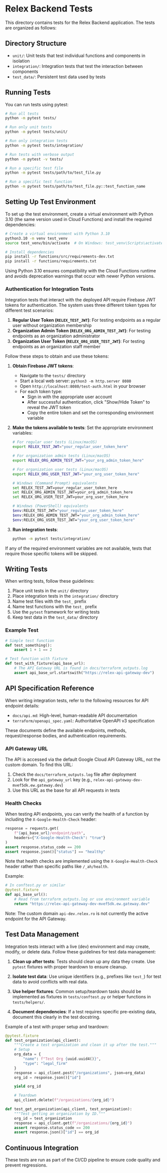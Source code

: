 # Relex Backend Tests

This directory contains tests for the Relex Backend application. The tests are organized as follows:

## Directory Structure

- `unit/`: Unit tests that test individual functions and components in isolation
- `integration/`: Integration tests that test the interaction between components
- `test_data/`: Persistent test data used by tests

## Running Tests

You can run tests using pytest:

```bash
# Run all tests
python -m pytest tests/

# Run only unit tests
python -m pytest tests/unit/

# Run only integration tests
python -m pytest tests/integration/

# Run tests with verbose output
python -m pytest -v tests/

# Run a specific test file
python -m pytest tests/path/to/test_file.py

# Run a specific test function
python -m pytest tests/path/to/test_file.py::test_function_name
```

## Setting Up Test Environment

To set up the test environment, create a virtual environment with Python 3.10 (the same version used in Cloud Functions) and install the required dependencies:

```bash
# Create a virtual environment with Python 3.10
python3.10 -m venv test_venv
source test_venv/bin/activate  # On Windows: test_venv\Scripts\activate

# Install dependencies
pip install -r functions/src/requirements-dev.txt
pip install -r functions/requirements.txt
```

Using Python 3.10 ensures compatibility with the Cloud Functions runtime and avoids deprecation warnings that occur with newer Python versions.

### Authentication for Integration Tests

Integration tests that interact with the deployed API require Firebase JWT tokens for authentication. The system uses three different token types for different test scenarios:

1. **Regular User Token (`RELEX_TEST_JWT`)**: For testing endpoints as a regular user without organization membership
2. **Organization Admin Token (`RELEX_ORG_ADMIN_TEST_JWT`)**: For testing endpoints as an organization administrator
3. **Organization User Token (`RELEX_ORG_USER_TEST_JWT`)**: For testing endpoints as an organization staff member

Follow these steps to obtain and use these tokens:

1. **Obtain Firebase JWT tokens**:
   - Navigate to the `tests/` directory
   - Start a local web server: `python3 -m http.server 8080`
   - Open `http://localhost:8080/test-auth.html` in your browser
   - For each token type:
     - Sign in with the appropriate user account
     - After successful authentication, click "Show/Hide Token" to reveal the JWT token
     - Copy the entire token and set the corresponding environment variable

2. **Make the tokens available to tests**:
   Set the appropriate environment variables:
   ```bash
   # For regular user tests (Linux/macOS)
   export RELEX_TEST_JWT="your_regular_user_token_here"

   # For organization admin tests (Linux/macOS)
   export RELEX_ORG_ADMIN_TEST_JWT="your_org_admin_token_here"

   # For organization user tests (Linux/macOS)
   export RELEX_ORG_USER_TEST_JWT="your_org_user_token_here"

   # Windows (Command Prompt) equivalents
   set RELEX_TEST_JWT=your_regular_user_token_here
   set RELEX_ORG_ADMIN_TEST_JWT=your_org_admin_token_here
   set RELEX_ORG_USER_TEST_JWT=your_org_user_token_here

   # Windows (PowerShell) equivalents
   $env:RELEX_TEST_JWT="your_regular_user_token_here"
   $env:RELEX_ORG_ADMIN_TEST_JWT="your_org_admin_token_here"
   $env:RELEX_ORG_USER_TEST_JWT="your_org_user_token_here"
   ```

3. **Run integration tests**:
   ```bash
   python -m pytest tests/integration/
   ```

If any of the required environment variables are not available, tests that require those specific tokens will be skipped.

## Writing Tests

When writing tests, follow these guidelines:

1. Place unit tests in the `unit/` directory
2. Place integration tests in the `integration/` directory
3. Name test files with the `test_` prefix
4. Name test functions with the `test_` prefix
5. Use the `pytest` framework for writing tests
6. Keep test data in the `test_data/` directory

### Example Test

```python
# Simple test function
def test_something():
    assert 1 + 1 == 2

# Test function with fixture
def test_with_fixture(api_base_url):
    # The API Gateway URL is found in docs/terraform_outputs.log
    assert api_base_url.startswith("https://relex-api-gateway-dev")
```

## API Specification Reference

When writing integration tests, refer to the following resources for API endpoint details:

- `docs/api.md`: High-level, human-readable API documentation
- `terraform/openapi_spec.yaml`: Authoritative OpenAPI v3 specification

These documents define the available endpoints, methods, request/response bodies, and authentication requirements.

### API Gateway URL

The API is accessed via the default Google Cloud API Gateway URL, not the custom domain. To find this URL:

1. Check the `docs/terraform_outputs.log` file after deployment
2. Look for the `api_gateway_url` key (e.g., `relex-api-gateway-dev-mvef5dk.ew.gateway.dev`)
3. Use this URL as the base for all API requests in tests

### Health Checks

When testing API endpoints, you can verify the health of a function by including the `X-Google-Health-Check` header:

```python
response = requests.get(
    f"{api_base_url}/endpoint/path",
    headers={"X-Google-Health-Check": "true"}
)
assert response.status_code == 200
assert response.json()["status"] == "healthy"
```

Note that health checks are implemented using the `X-Google-Health-Check` header rather than specific paths like `/_ah/health`.

Example:
```python
# In conftest.py or similar
@pytest.fixture
def api_base_url():
    # Read from terraform_outputs.log or use environment variable
    return "https://relex-api-gateway-dev-mvef5dk.ew.gateway.dev"
```

Note: The custom domain `api-dev.relex.ro` is not currently the active endpoint for the API Gateway.

## Test Data Management

Integration tests interact with a live (dev) environment and may create, modify, or delete data. Follow these guidelines for test data management:

1. **Clean up after tests**: Tests should clean up any data they create. Use `pytest` fixtures with proper teardown to ensure cleanup.

2. **Isolate test data**: Use unique identifiers (e.g., prefixes like `test_`) for test data to avoid conflicts with real data.

3. **Use helper fixtures**: Common setup/teardown tasks should be implemented as fixtures in `tests/conftest.py` or helper functions in `tests/helpers/`.

4. **Document dependencies**: If a test requires specific pre-existing data, document this clearly in the test docstring.

Example of a test with proper setup and teardown:

```python
@pytest.fixture
def test_organization(api_client):
    """Create a test organization and clean it up after the test."""
    # Setup
    org_data = {
        "name": f"Test Org {uuid.uuid4()}",
        "type": "legal_firm"
    }
    response = api_client.post("/organizations", json=org_data)
    org_id = response.json()["id"]

    yield org_id

    # Teardown
    api_client.delete(f"/organizations/{org_id}")

def test_get_organization(api_client, test_organization):
    """Test getting an organization by ID."""
    org_id = test_organization
    response = api_client.get(f"/organizations/{org_id}")
    assert response.status_code == 200
    assert response.json()["id"] == org_id
```

## Continuous Integration

These tests are run as part of the CI/CD pipeline to ensure code quality and prevent regressions.